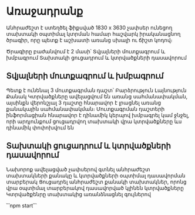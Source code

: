 # Առաջադրանք


Անհրաժեշտ է ստեղծել ֆիքսված 1830 x 3630 չափսեր ունեցող տախտակի օպտիմալ կտրման համար հաշվարկ իրականացնող ծրագիր, որը պետք է աշխատի առանց սխալի ու ճիշտ կոդով։

Ծրագիրը բաժանվում է 2 մասի՝
Տվյալների մուտքագրում և խմբագրում
Տախտակի ցուցադրում և կտրվածքների դասավորում

## Տվյալների մուտքագրում և խմբագրում
Պետք է ունենալ 3 մուտքագրման դաշտ՝
Բարձրություն
Լայնություն
Քանակ
Կտրվածքները ավելացվում են առանց սահմանափակման, այսինքն վերոնշյալ 3 դաշտը հնարավոր է լրացնել առանց քանակային սահմանափակման։
Մուտքագրման դաշտերի ինֆորմացիան հնարավոր է դինամիկ կերպով խմբագրել կամ ջնջել, որի արդյունքում ցուցադրվող տախտակի վրա կտրվածքները ևս դինամիկ փոփոխվում են
 
## Տախտակի ցուցադրում և կտրվածքների դասավորում

Նախորոք ավելացված չափսերով գտնել անհրաժեշտ տախտակների քանակը և կտրվածքների օպտիմալ դասավորման տարբերակ
Ցուցադրել անհրաժեշտ քանակի տախտակներ, որոնց վրա օպտիմալ տարբերակով դասավորված կլինեն կտրվածքները
Կտրվածքենրը տախտակից առանձնացնել գույներով

 ՝՝՝npm start՝՝՝
